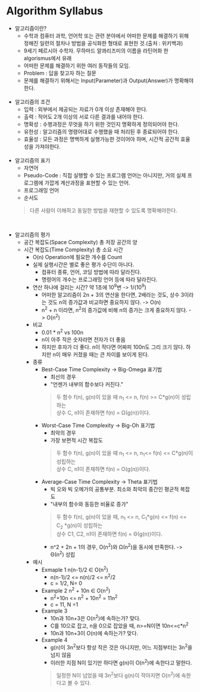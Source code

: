 # Algorithm Syllabus

- 알고리즘이란?
    - 수학과 컴퓨터 과학, 언어학 또는 관련 분야에서 어떠한 문제를 해결하기 위해 정해진 일련의 절차나 방법을 공식화한 형태로 표현한 것.(출처 : 위키백과)
    - 9세기 페르시아 수학자. 무하마드 알콰리즈미의 이름을 라틴어화 한 algorismus에서 유래
    - 어떠한 문제를 해결하기 위한 여러 동작들의 모임.
    - Problem : 답을 찾고자 하는 질문
    - 문제를 해결하기 위해서는 Input(Parameter)과 Output(Answer)가 명확해야한다.
<br><br>
- 알고리즘의 조건
    - 입력 : 외부에서 제공되는 자료가 0개 이상 존재해야 한다.
    - 출력 : 적어도 2개 이상의 서로 다른 결과를 내어야 한다.
    - 명확성 : 수행과정은 무엇을 하기 위한 것인지 명확하게 정의되어야 한다.
    - 유한성 : 알고리즘의 명령어대로 수행했을 때 처리된 후 종료되어야 한다.
    - 효율성 : 모든 과정은 명백하게 실행가능한 것이어야 하며, 시간적 공간적 효율성을 가져야한다.
<br><br>
- 알고리즘의 표기
    - 자연어
    - Pseudo-Code : 직접 실행할 수 있는 프로그램 언어는 아니지만, 거의 실제 프로그램에 가깝게 계산과정을 표현할 수 있는 언어.
    - 프로그래밍 언어
    - 순서도
    >다른 사람이 이해하고 동일한 방법을 재현할 수 있도록 명확해야한다.

<br>

- 알고리즘의 평가
    - 공간 복잡도(Space Complexity) 총 저장 공간의 양
    - 시간 복잡도(Time Complexity) 총 소요 시간
        - O(n) Operation에 필요한 개수를 Count
        - 실제 실행시간은 별로 좋은 평가 수단이 아니다.
            - 컴퓨터 종류, 언어, 코딩 방법에 따라 달라진다.
            - 명령어의 개수는 프로그래밍 언어 등에 따라 달라진다.
        - 연산 하나에 걸리는 시간? 약 1초에 10<sup>9</sup>번 -> 1/(10<sup>9</sup>)
            - 어떠한 알고리즘이 2n + 3의 연산을 한다면, 2배라는 것도, 상수 3이라는 것도 n의 증가값과 비교하면 중요하지 않다. -> O(n)
            - n<sup>2</sup> + n 이라면, n<sup>2</sup>의 증가값에 비해 n의 증가는 크게 중요하지 않다. -> O(n<sup>2</sup>)
        - 비교
            - 0.01 * n<sup>2</sup> vs 100n
            - n이 아주 작은 숫자라면 전자가 더 좋음
            - 하지만 후자가 더 좋다. n이 작다면 어짜피 100n도 그리 크기 않다. 하지만 n이 매우 커졌을 때는 큰 차이를 보이게 된다.
        - 종류
            - Best-Case Time Complexity -> Big-Omega 표기법
                - 최선의 경우
                - "언젠가 내부의 함수보다 커진다."
                > 두 함수 f(n), g(n)이 있을 때 n<sub>1</sub> <= n, f(n) >= C*g(n)이 성립하는
                <br>상수 C, n1이 존재하면 f(n) = Ω(g(n))이다.
            - Worst-Case Time Complexity -> Big-Oh 표기법
                - 최악의 경우
                - 가장 보편적 시간 복잡도
                > 두 함수 f(n), g(n)이 있을 때 n<sub>1</sub> <= n, n<sub>1</sub><= f(n) <= C*g(n)이 성립하는
                <br>상수 C, n1이 존재하면 f(n) = O(g(n))이다.
            - Average-Case Time Complexity -> Theta 표기법
                - 빅 오와 빅 오메가의 공통부분. 최소와 최악의 중간인 평균적 복잡도
                - "내부의 함수와 동등한 비율로 증가"
                > 두 함수 f(n), g(n)이 있을 때, n<sub>1</sub> <= n, C<sub>1</sub>*g(n) <= f(n) <= C<sub>2</sub> *g(n)이 성립하는
                <br>상수 C1, C2, n1이 존재하면 f(n) = Θ(g(n))이다.
                - n^2 + 2n + 1의 경우, O(n<sup>2</sup>)와 Ω(n<sup>2</sup>)을 동시에 만족한다. -> Θ(n<sup>2</sup>) 성립
        - 예시
            - Exmaple 1 n(n-1)/2 ∈ O(n<sup>2</sup>)
                - n(n-1)/2 <= n(n)/2 <= n<sup>2</sup>/2
                - c = 1/2, N= 0
            - Example 2 n<sup>2</sup> + 10n ∈ O(n<sup>2</sup>)
                - n<sup>2</sup>+10n <= n<sup>2</sup> + 10n<sup>2</sup> = 11n<sup>2</sup>
                - c = 11, N =1
            - Example 3
                - 10n과 10n+3은 O(n<sup>2</sup>)에 속하는가? 맞다.
                - C를 10으로 잡고, n을 0으로 잡았을 때, n>=N이면 10n<=c*n<sup>2</sup>
                - 10n과 10n+3이 O(n)에 속하는가? 맞다.
            - Example 4
                - g(n)이 3n<sup>2</sup>보다 항상 작은 것은 아니지만, 어느 지점부터는 3n<sup>2</sup>을 넘지 않음
                - 이러한 지점 N이 있기만 하다면 g(n)이 O(n<sup>2</sup>)에 속한다고 말한다.
                >일정한 N이 넘었을 때 3n<sup>2</sup>보다 g(n)이 작아지면 O(n<sup>2</sup>)에 속한다고 볼 수 있다.
